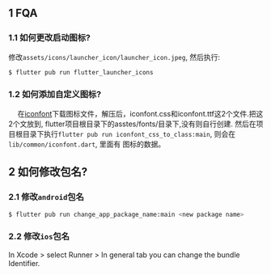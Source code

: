 ## 1 FQA

### 1.1 如何更改启动图标?
修改`assets/icons/launcher_icon/launcher_icon.jpeg`, 然后执行:
```bash
$ flutter pub run flutter_launcher_icons 
```

### 1.2 如何添加自定义图标?
&emsp; 在[iconfont](https://www.iconfont.cn)下载图标文件，解压后，iconfont.css和iconfont.ttf这2个文件.把这2个文放到, 
flutter项目根目录下的asstes/fonts/目录下,没有则自行创建.
然后在项目根目录下执行`flutter pub run iconfont_css_to_class:main`, 则会在`lib/common/iconfont.dart`, 里面有
图标的数据。

## 2 如何修改包名?

### 2.1 修改`android`包名

``` bash 
$ flutter pub run change_app_package_name:main <new package name>
```

### 2.2 修改`ios`包名

In Xcode > select Runner > In general tab you can change the bundle Identifier.

